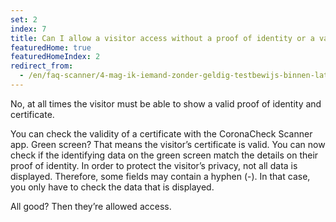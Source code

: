 ```yaml
---
set: 2
index: 7
title: Can I allow a visitor access without a proof of identity or a valid declaration? 
featuredHome: true
featuredHomeIndex: 2
redirect_from: 
  - /en/faq-scanner/4-mag-ik-iemand-zonder-geldig-testbewijs-binnen-laten
---
```

No, at all times the visitor must be able to show a valid proof of identity and certificate.

You can check the validity of a certificate with the CoronaCheck Scanner app. Green screen? That means the visitor’s certificate is valid. You can now check if the identifying data on the green screen match the details on their proof of identity. In order to protect the visitor’s privacy, not all data is displayed. Therefore, some fields may contain a hyphen (-). In that case, you only have to check the data that is displayed.

All good? Then they’re allowed access.
